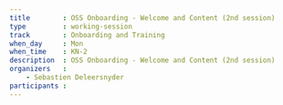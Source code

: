```yaml
---
title        : OSS Onboarding - Welcome and Content (2nd session)
type         : working-session
track        : Onboarding and Training
when_day     : Mon
when_time    : KN-2
description  : OSS Onboarding - Welcome and Content (2nd session)
organizers   :
    - Sebastien Deleersnyder
participants :
---
```



